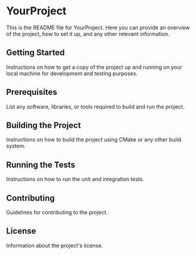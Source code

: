 # YourProject

This is the README file for YourProject. Here you can provide an overview of the project, how to set it up, and any other relevant information.

## Getting Started

Instructions on how to get a copy of the project up and running on your local machine for development and testing purposes.

## Prerequisites

List any software, libraries, or tools required to build and run the project.

## Building the Project

Instructions on how to build the project using CMake or any other build system.

## Running the Tests

Instructions on how to run the unit and integration tests.

## Contributing

Guidelines for contributing to the project.

## License

Information about the project's license.
